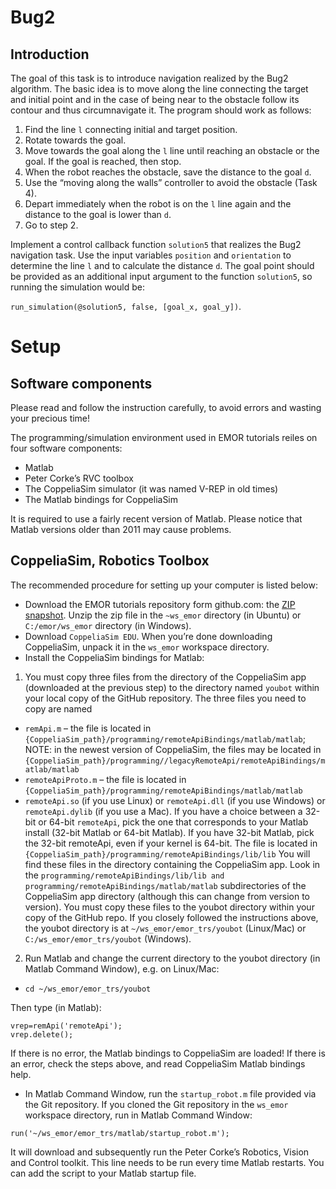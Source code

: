 # Bug2

## Introduction

The goal of this task is to introduce navigation realized by the Bug2 algorithm. The basic idea is to move along the line connecting the target and initial point and in the case of being near to the obstacle follow its contour and thus circumnavigate it. 
The program should work as follows:

1. Find the line `l` connecting initial and target position.
2. Rotate towards the goal.
3. Move towards the goal along the `l` line until reaching an obstacle or the goal. If the goal is reached, then stop.
4. When the robot reaches the obstacle, save the distance to the goal `d`.
5. Use the “moving along the walls” controller to avoid the obstacle (Task 4).
6. Depart immediately when the robot is on the `l` line again and the distance to the goal is lower than `d`.
7. Go to step 2.

Implement a control callback function `solution5` that realizes the Bug2 navigation task. Use the input variables `position` and `orientation` to determine the line `l` and to calculate the distance `d`. 
The goal point should be provided as an additional input argument to the function `solution5`, so running the simulation would be: 

`run_simulation(@solution5, false, [goal_x, goal_y])`.


# Setup
## Software components
Please read and follow the instruction carefully, to avoid errors and wasting your precious time!  

The programming/simulation environment used in EMOR tutorials reiles on four software components:  

- Matlab  
- Peter Corke’s RVC toolbox 
- The CoppeliaSim simulator (it was named V-REP in old times)  
- The Matlab bindings for CoppeliaSim
  
It is required to use a fairly recent version of Matlab. Please notice that Matlab versions older than 2011 may cause problems.  

## CoppeliaSim, Robotics Toolbox
The recommended procedure for setting up your computer is listed below:  
  
- Download the EMOR tutorials repository form github.com: the [ZIP snapshot](https://github.com/RCPRG-ros-pkg/emor_trs/archive/master.zip). Unzip the zip file 
  in the `~ws_emor` directory (in Ubuntu) or `C:/emor/ws_emor` directory (in Windows).  
- Download `CoppeliaSim EDU`. When you’re done downloading CoppeliaSim, unpack it in the `ws_emor` workspace directory.  
- Install the CoppeliaSim bindings for Matlab:  
1. You must copy three files from the directory of the CoppeliaSim app (downloaded at the previous step) to the directory named `youbot` within your local copy of the GitHub repository. The three files you need to copy are named  
- `remApi.m` – the file is located in `{CoppeliaSim_path}/programming/remoteApiBindings/matlab/matlab`; NOTE: in the newest version of CoppeliaSim, the files may be located in `{CoppeliaSim_path}/programming//legacyRemoteApi/remoteApiBindings/matlab/matlab`  
- `remoteApiProto.m` – the file is located in `{CoppeliaSim_path}/programming/remoteApiBindings/matlab/matlab`  
- `remoteApi.so` (if you use Linux) or `remoteApi.dll` (if you use Windows) or `remoteApi.dylib` (if you use a Mac). If you have a choice between a 32-bit or 64-bit `remoteApi`, pick the one that corresponds to your Matlab install (32-bit Matlab or 64-bit Matlab). If you have 32-bit Matlab, pick the 32-bit remoteApi, even if your kernel is 64-bit. The file is located in `{CoppeliaSim_path}/programming/remoteApiBindings/lib/lib` You will find these files in the directory containing the CoppeliaSim app. Look in the `programming/remoteApiBindings/lib/lib and programming/remoteApiBindings/matlab/matlab` subdirectories of the CoppeliaSim app directory (although this can change from version to version). You must copy these files to the youbot directory within your copy of the GitHub repo. If you closely followed the instructions above, the youbot directory is at `~/ws_emor/emor_trs/youbot` (Linux/Mac) or `C:/ws_emor/emor_trs/youbot` (Windows).
2. Run Matlab and change the current directory to the youbot directory (in Matlab Command Window), e.g. on Linux/Mac:

- `cd ~/ws_emor/emor_trs/youbot`
    
Then type (in Matlab):  
```
vrep=remApi('remoteApi');   
vrep.delete();
```  
If there is no error, the Matlab bindings to CoppeliaSim are loaded! If there is an error, check the steps above, and read CoppeliaSim Matlab bindings help.  
- In Matlab Command Window, run the `startup_robot.m` file provided via the Git repository. If you cloned the Git repository in the `ws_emor` workspace directory, run in Matlab Command Window:
 
`run('~/ws_emor/emor_trs/matlab/startup_robot.m');`

It will download and subsequently run the Peter Corke’s Robotics, Vision and Control toolkit. This line needs to be run every time Matlab restarts. You can add the script to your Matlab startup file.  


